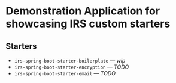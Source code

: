 # Demonstration Application for showcasing IRS custom starters

## Starters
* `irs-spring-boot-starter-boilerplate` &mdash; _wip_
* `irs-spring-boot-starter-encryption` &mdash; _TODO_
* `irs-spring-boot-starter-email` &mdash; _TODO_